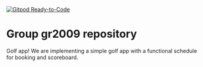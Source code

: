 [![Gitpod Ready-to-Code](https://img.shields.io/badge/Gitpod-Ready--to--Code-blue?logo=gitpod)](https://gitpod.idi.ntnu.no/https://gitlab.stud.idi.ntnu.no/it1901/groups-2020/gr2009/gr2009.git)

# Group gr2009 repository

Golf app!
We are implementing a simple golf app with a functional schedule for booking and scoreboard.